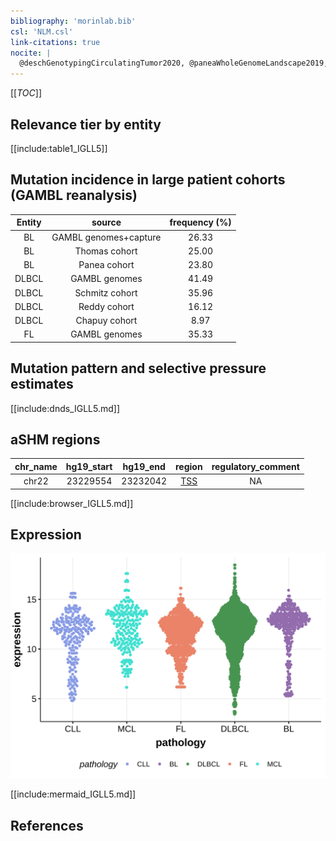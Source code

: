 ```yaml
---
bibliography: 'morinlab.bib'
csl: 'NLM.csl'
link-citations: true
nocite: |
  @deschGenotypingCirculatingTumor2020, @paneaWholeGenomeLandscape2019, @russler-germainMutationsAssociatedProgression2023
---
```

[[_TOC_]]


## Relevance tier by entity

[[include:table1_IGLL5]]

## Mutation incidence in large patient cohorts (GAMBL reanalysis)

|Entity|source               |frequency (%)|
|:------:|:---------------------:|:-------------:|
|BL    |GAMBL genomes+capture|26.33        |
|BL    |Thomas cohort        |25.00        |
|BL    |Panea cohort         |23.80        |
|DLBCL |GAMBL genomes        |41.49        |
|DLBCL |Schmitz cohort       |35.96        |
|DLBCL |Reddy cohort         |16.12        |
|DLBCL |Chapuy cohort        | 8.97        |
|FL    |GAMBL genomes        |35.33        |

## Mutation pattern and selective pressure estimates

[[include:dnds_IGLL5.md]]

## aSHM regions

|chr_name|hg19_start|hg19_end|region                                                                                    |regulatory_comment|
|:--------:|:----------:|:--------:|:------------------------------------------------------------------------------------------:|:------------------:|
|chr22   |23229554  |23232042|[TSS](https://genome.ucsc.edu/s/rdmorin/GAMBL%20hg19?position=chr22%3A23229554%2D23232042)|NA                |



[[include:browser_IGLL5.md]]

## Expression
![](images/gene_expression/IGLL5_by_pathology.svg)

[[include:mermaid_IGLL5.md]]

## References
<!-- PMBL: deschGenotypingCirculatingTumor2020 -->
<!-- ORIGIN: deschGenotypingCirculatingTumor2020 -->
<!-- BL: paneaWholeGenomeLandscape2019 -->
<!-- FL: russler-germainMutationsAssociatedProgression2023b -->
<!-- BL: paneaWholeGenomeLandscape2019 -->
